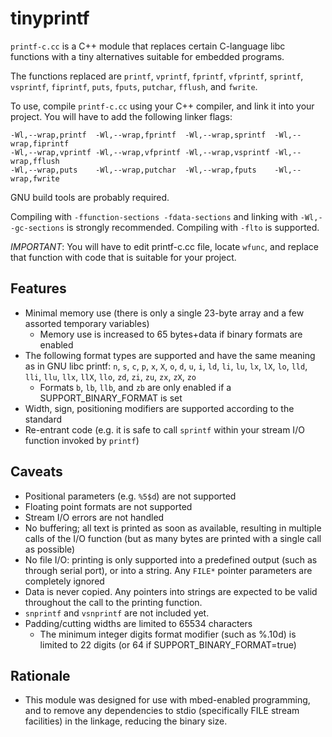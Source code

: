 # tinyprintf

`printf-c.cc` is a C++ module that replaces certain C-language libc functions
with a tiny alternatives suitable for embedded programs.

The functions replaced are `printf`, `vprintf`, `fprintf`, `vfprintf`, `sprintf`, `vsprintf`, `fiprintf`, `puts`, `fputs`, `putchar`, `fflush`, and `fwrite`.

To use, compile `printf-c.cc` using your C++ compiler, and link it into your project.
You will have to add the following linker flags:

    -Wl,--wrap,printf  -Wl,--wrap,fprintf  -Wl,--wrap,sprintf  -Wl,--wrap,fiprintf    
    -Wl,--wrap,vprintf -Wl,--wrap,vfprintf -Wl,--wrap,vsprintf -Wl,--wrap,fflush    
    -Wl,--wrap,puts    -Wl,--wrap,putchar  -Wl,--wrap,fputs    -Wl,--wrap,fwrite    

GNU build tools are probably required.

Compiling with `-ffunction-sections -fdata-sections` and linking with `-Wl,--gc-sections` is strongly recommended.
Compiling with `-flto` is supported.

*IMPORTANT*: You will have to edit printf-c.cc file, locate `wfunc`,
and replace that function with code that is suitable for your project.

## Features

* Minimal memory use (there is only a single 23-byte array and a few assorted temporary variables)
  * Memory use is increased to 65 bytes+data if binary formats are enabled
* The following format types are supported and have the same meaning as in GNU libc printf: `n`, `s`, `c`, `p`, `x`, `X`, `o`, `d`, `u`, `i`, `ld`, `li`, `lu`, `lx`, `lX`, `lo`, `lld`, `lli`, `llu`, `llx`, `llX`, `llo`, `zd`, `zi`, `zu`, `zx`, `zX`, `zo`
  * Formats `b`, `lb`, `llb`, and `zb` are only enabled if a SUPPORT_BINARY_FORMAT is set
* Width, sign, positioning modifiers are supported according to the standard
* Re-entrant code (e.g. it is safe to call `sprintf` within your stream I/O function invoked by `printf`)

## Caveats

* Positional parameters (e.g. `%5$d`) are not supported
* Floating point formats are not supported
* Stream I/O errors are not handled
* No buffering; all text is printed as soon as available, resulting in multiple calls of the I/O function (but as many bytes are printed with a single call as possible)
* No file I/O: printing is only supported into a predefined output (such as through serial port), or into a string. Any `FILE*` pointer parameters are completely ignored
* Data is never copied. Any pointers into strings are expected to be valid throughout the call to the printing function.
* `snprintf` and `vsnprintf` are not included yet.
* Padding/cutting widths are limited to 65534 characters
  * The minimum integer digits format modifier (such as %.10d) is limited to 22 digits (or 64 if SUPPORT_BINARY_FORMAT=true)

## Rationale

* This module was designed for use with mbed-enabled programming, and to remove any dependencies to stdio (specifically FILE stream facilities) in the linkage, reducing the binary size.
